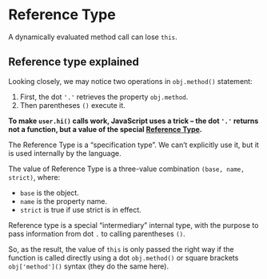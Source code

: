 # Reference Type

A dynamically evaluated method call can lose `this`.

## Reference type explained

Looking closely, we may notice two operations in `obj.method()` statement:

1. First, the dot `'.'` retrieves the property `obj.method`. 
2. Then parentheses `()` execute it.

**To make `user.hi()` calls work, JavaScript uses a trick – the dot `'.'` returns not a function, but a value of the special [Reference Type](https://tc39.github.io/ecma262/#sec-reference-specification-type).**

The Reference Type is a “specification type”. We can’t explicitly use it, but it is used internally by the language.

The value of Reference Type is a three-value combination `(base, name, strict)`, where:

- `base` is the object.
- `name` is the property name.
- `strict` is true if use strict is in effect.

Reference type is a special “intermediary” internal type, with the purpose to pass information from dot `.` to calling parentheses `()`.

So, as the result, the value of `this` is only passed the right way if the function is called directly using a dot `obj.method()` or square brackets `obj['method']()` syntax (they do the same here).